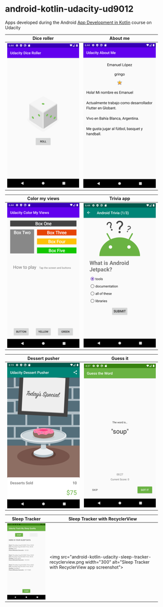 # android-kotlin-udacity-ud9012
Apps developed during the Android [App Development in Kotlin](https://www.udacity.com/course/developing-android-apps-with-kotlin--ud9012) course on Udacity

Dice roller | About me
--- | ---
<img src="android-kotlin-udacity-dice-roller.png" width="300" alt="Dice roller app screenshot"/> | <img src="android-kotlin-udacity-about-me.png" width="300" alt="About me app screenshot"/>

Color my views | Trivia app
--- | ---
<img src="android-kotlin-udacity-color-my-views.png" width="300" alt="Color my views app screenshot"/> | <img src="android-kotlin-udacity-trivia-app.png" width="300" alt="Trivia app app screenshot"/>

Dessert pusher | Guess it
--- | ---
<img src="android-kotlin-udacity-dessert-pusher.png" width="300" alt="Dessert pusher app screenshot"/> | <img src="android-kotlin-udacity-guess-it.png" width="300" alt="Guess it app screenshot"/>

Sleep Tracker | Sleep Tracker with RecyclerView
--- | ---
<img src="android-kotlin-udacity-sleep-tracker.png" width="300" alt="Sleep Tracker app screenshot"/> | <img src="android-kotlin-udacity-sleep-tracker-recyclerview.png width="300" alt="Sleep Tracker with RecyclerView app screenshot">
